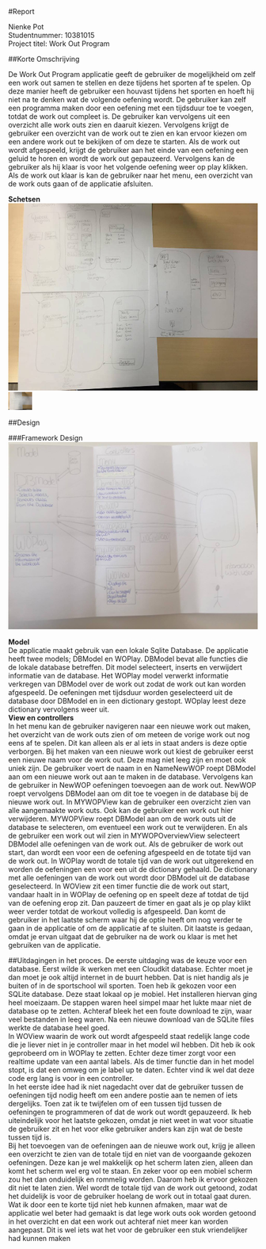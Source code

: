 #Report

Nienke Pot <br>
Studentnummer: 10381015  <br>
Project titel: Work Out Program

##Korte Omschrijving

De Work Out Program applicatie geeft de gebruiker de mogelijkheid om zelf een work out samen te stellen en deze tijdens het sporten af te spelen. Op deze manier heeft de gebruiker een houvast tijdens het sporten en hoeft hij niet na te denken wat de volgende oefening wordt. 
De gebruiker kan zelf een programma maken door een oefening met een tijdsduur toe te voegen, totdat de work out compleet is. De gebruiker kan vervolgens uit een overzicht alle work outs zien en daaruit kiezen. Vervolgens krijgt de gebruiker een overzicht van de work out te zien en kan ervoor kiezen om een andere work out te bekijken of om deze te starten. Als de work out wordt afgespeeld, krijgt de gebruiker aan het einde van een oefening een geluid te horen en wordt de work out gepauzeerd. Vervolgens kan de gebruiker als hij klaar is voor het volgende oefening weer op play klikken. Als de work out klaar is kan de gebruiker naar het menu, een overzicht van de work outs gaan of de applicatie afsluiten. <br>

<b>Schetsen</b><br>
![doc/sketchtotal](doc/sketchtotal.png)
<img src="doc/sketchtotal.png" width="48">

##Design

###Framework Design
![doc/Framework](doc/Framework.png)

<b>Model</b><br>
De applicatie maakt gebruik van een lokale Sqlite Database. 
De applicatie heeft twee models; DBModel en WOPlay. DBModel bevat alle functies die de lokale database betreffen. Dit model selecteert, inserts en verwijdert informatie van de database. Het WOPlay model verwerkt informatie verkregen van DBModel over de work out zodat de work out kan worden afgespeeld. De oefeningen met tijdsduur worden geselecteerd uit de database door DBModel en in een dictionary gestopt. WOplay leest deze dictionary vervolgens weer uit.<br>
<b>View en controllers</b><br>
In het menu kan de gebruiker navigeren naar een nieuwe work out maken, het overzicht van de work outs zien of om meteen de vorige work out nog eens af te spelen. Dit kan alleen als er al iets in staat anders is deze optie verborgen. 
Bij het maken van een nieuwe work out kiest de gebruiker eerst een nieuwe naam voor de work out. Deze mag niet leeg zijn en moet ook uniek zijn. De gebruiker voert de naam in en NameNewWOP roept DBModel aan om een nieuwe work out aan te maken in de database. 
Vervolgens kan de gebruiker in NewWOP oefeningen toevoegen aan de work out. NewWOP roept vervolgens DBModel aan om dit toe te voegen in de database bij de nieuwe work out. 
In MYWOPView kan de gebruiker een overzicht zien van alle aangemaakte work outs. Ook kan de gebruiker een work out hier verwijderen. MYWOPView roept DBModel aan om de work outs uit de database te selecteren, om eventueel een work out te verwijderen. En als de gebruiker een work out wil zien in MYWOPOverviewView selecteert DBModel alle oefeningen van de work out. 
Als de gebruiker de work out start, dan wordt een voor een de oefening afgespeeld en de totate tijd van de work out. In WOPlay wordt de totale tijd van de work out uitgerekend en worden de oefeningen een voor een uit de dictionary gehaald. De dictionary met alle oefeningen van de work out wordt door DBModel uit de database geselecteerd. 
In WOView zit een timer functie die de work out start, vandaar haalt in in WOPlay de oefening op en speelt deze af totdat de tijd van de oefening erop zit. Dan pauzeert de timer en gaat als je op play klikt weer verder totdat de workout volledig is afgespeeld. Dan komt de gebruiker in het laatste scherm waar hij de optie heeft om nog verder te gaan in de applicatie of om de applicatie af te sluiten. Dit laatste is gedaan, omdat je ervan uitgaat dat de gebruiker na de work ou klaar is met het gebruiken van de applicatie. 

##Uitdagingen in het proces.
De eerste uitdaging was de keuze voor een database. Eerst wilde ik werken met een Cloudkit database. Echter moet je dan moet je ook altijd internet in de buurt hebben. Dat is niet handig als je buiten of in de sportschool wil sporten. Toen heb ik gekozen voor een SQLite database. Deze staat lokaal op je mobiel. Het installeren hiervan ging heel moeizaam. De stappen waren heel simpel maar het lukte maar niet de database op te zetten. Achteraf bleek het een foute download te zijn, waar veel bestanden in leeg waren. Na een nieuwe download van de SQLite files werkte de database heel goed. <br>
In WOView waarin de work out wordt afgespeeld staat redelijk lange code die je liever niet in je controller maar in het model wil hebben. Dit heb ik ook geprobeerd om in WOPlay te zetten. Echter deze timer zorgt voor een realtime update van een aantal labels. Als de timer functie dan in het model stopt, is dat een omweg om je label up te daten. Echter vind ik wel dat deze code erg lang is voor in een controller. <br>
In het eerste idee had ik niet nagedacht over dat de gebruiker tussen de oefeningen tijd nodig heeft om een andere postie aan te nemen of iets dergelijks. Toen zat ik te twijfelen om of een tussen tijd tussen de oefeningen te programmeren of dat de work out wordt gepauzeerd. Ik heb uiteindelijk voor het laatste gekozen, omdat je niet weet in wat voor situatie de gebruiker zit en het voor elke gebruiker anders kan zijn wat de beste tussen tijd is. <br>
Bij het toevoegen van de oefeningen aan de nieuwe work out, krijg je alleen een overzicht te zien van de totale tijd en niet van de voorgaande gekozen oefeningen. Deze kan je wel makkelijk op het scherm laten zien, alleen dan komt het scherm wel erg vol te staan. En zeker voor op een mobiel scherm zou het dan onduidelijk en rommelig worden. Daarom heb ik ervoor gekozen dit niet te laten zien. Wel wordt de totale tijd van de work out getoond, zodat het duidelijk is voor de gebruiker hoelang de work out in totaal gaat duren.<br>
Wat ik door een te korte tijd niet heb kunnen afmaken, maar wat de applicatie wel beter had gemaakt is dat lege work outs ook worden getoond in het overzicht en dat een work out achteraf niet meer kan worden aangepast. Dit is wel iets wat het voor de gebruiker een stuk vriendelijker had kunnen maken



 

